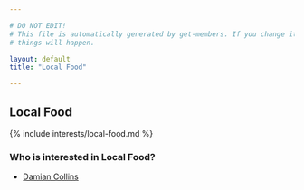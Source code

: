 ```yaml
---

# DO NOT EDIT!
# This file is automatically generated by get-members. If you change it, bad
# things will happen.

layout: default
title: "Local Food"

---
```


## Local Food

{% include interests/local-food.md %}

### Who is interested in Local Food?


* [Damian Collins](/members/damian-collins.html)
